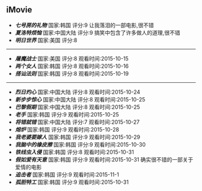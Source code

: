 iMovie
------
+ ***七号房的礼物*** 国家:韩国 评分:9 让我落泪的一部电影,很不错
+ ***夏洛特烦恼*** 国家:中国大陆 评分:9 搞笑中包含了许多做人的道理,很不错 
+ ***明日世界*** 国家:美国 评分:8

------

+ ***屠魔战士*** 国家:美国   评分:8   观看时间:2015-10-15
+ ***两个女人*** 国家:韩国   评分:8   观看时间:2015-10-16
+ ***搭讪法则*** 国家:韩国   评分:8   观看时间:2015-10-19

------

+ ***烈日灼心*** 国家:中国大陆   评分:8   观看时间:2015-10-24
+ ***新步步惊心*** 国家:中国大陆   评分:8   观看时间:2015-10-25
+ ***巴黎假期*** 国家:中国大陆   评分:8   观看时间:2015-10-25
+ ***老手*** 国家:韩国   评分:9   观看时间:2015-10-25
+ ***将错就错*** 国家:中国大陆   评分:7   观看时间:2015-10-27
+ ***熔炉*** 国家:韩国   评分:9   观看时间:2015-10-28
+ ***我老婆要嫁人*** 国家:韩国   评分:9   观看时间:2015-10-29
+ ***我脑中的橡皮擦*** 国家:韩国   评分:9   观看时间:2015-10-30
+ ***铁线虫入侵*** 国家:韩国   评分:8   观看时间:2015-10-31
+ ***假如爱有天意*** 国家:韩国   评分:9   观看时间:2015-10-31  确实很不错的一部关于爱情的电影
+ ***追击者*** 国家:韩国   评分:9   观看时间:2015-11-1 
+ ***孤胆特工*** 国家:韩国   评分:9   观看时间:2015-10-31


